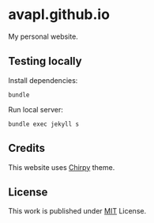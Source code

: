 # avapl.github.io

My personal website.

## Testing locally

Install dependencies:
```shell
bundle
```

Run local server:
```shell
bundle exec jekyll s
```

## Credits

This website uses [Chirpy][chirpy] theme.

## License

This work is published under [MIT][mit] License.

[chirpy]: https://github.com/cotes2020/jekyll-theme-chirpy/
[mit]: https://github.com/cotes2020/chirpy-starter/blob/master/LICENSE
